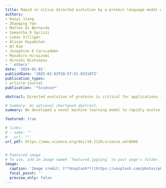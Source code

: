 ```yaml
---
title: Rapid in silico directed evolution by a protein language model with EVOLVEpro
authors:
- Kaiyi Jiang
- Zhaoqing Yan
- Matteo Di Bernardo
- Samantha R Sgrizzi
- Lukas Villiger
- Alisan Kayabolen
- BJ Kim
- Josephine K Carscadden
- Masahiro Hiraizumi
- Hiroshi Nishimasu
- ' others'
date: '2024-01-01'
publishDate: '2025-02-03T20:57:51.833107Z'
publication_types:
- article-journal
publication: '*Science*'

abstract: Directed evolution of proteins is critical for applications in basic biological research, therapeutics, diagnostics, and sustainability. However, directed evolution methods are labor intensive, cannot efficiently optimize over multiple protein properties, and are often trapped by local maxima. In silico-directed evolution methods incorporating protein language models (PLMs) have the potential to accelerate this engineering process, but current approaches fail to generalize across diverse protein families. We introduce EVOLVEpro, a few-shot active learning framework to rapidly improve protein activity using a combination of PLMs and protein activity predictors, achieving improved activity with as few as four rounds of evolution. EVOLVEpro substantially enhances the efficiency and effectiveness of in silico protein evolution, surpassing current state-of-the-art methods and yielding proteins with up to 100-fold improvement of desired properties. We showcase EVOLVEpro for five proteins across three applications, T7 RNA polymerase for RNA production, a miniature CRISPR nuclease, a prime editor, and an integrase for genome editing, and a monoclonal antibody for epitope binding. These results demonstrate the advantages of few-shot active learning with small amounts of experimental data over zero-shot predictions. EVOLVEpro paves the way for broader applications of AI-guided protein engineering in biology and medicine.

# Summary. An optional shortened abstract.
summary: We developed a novel machine learning model to rapidly evolve protein in silico for higher activity. We demonstrated SOTA performance for EVOLVEpro across DMS benchamarks and used it evolve a highly active genome editing toolbox and T7 RNAP that are orders of magnitude higher fiedlity than current used wild-type. 

featured: true

# links:
# - name: ""
#   url: ""
url_pdf: https://www.science.org/doi/10.1126/science.adr6006


# Featured image
# To use, add an image named `featured.jpg/png` to your page's folder.
image:
  caption: 'Image credit: [**Unsplash**](https://unsplash.com/photos/pLCdAaMFLTE)'
  focal_point: ''
  preview_only: false
---
```

